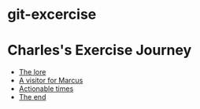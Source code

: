 # git-excercise

# Charles's Exercise Journey

- [The lore](chapter1.md)
- [A visitor for Marcus](chapter2.md)
- [Actionable times](chapter3.md)
- [The end](chapter4.md)
